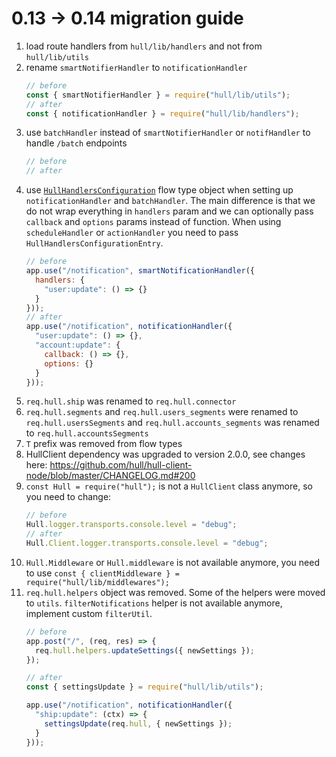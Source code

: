 # 0.13 -> 0.14 migration guide

1. load route handlers from `hull/lib/handlers` and not from `hull/lib/utils`
1. rename `smartNotifierHandler` to `notificationHandler`
    ```js
    // before
    const { smartNotifierHandler } = require("hull/lib/utils");
    // after
    const { notificationHandler } = require("hull/lib/handlers");
    ```
2. use `batchHandler` instead of `smartNotifierHandler` or `notifHandler` to handle `/batch` endpoints
    ```js
    // before
    // after
    ```
3. use [`HullHandlersConfiguration`](src/types.js#L167) flow type object when setting up `notificationHandler` and `batchHandler`. The main difference is that we do not wrap everything in `handlers` param and we can optionally pass `callback` and `options` params instead of function.
When using `scheduleHandler` or `actionHandler` you need to pass `HullHandlersConfigurationEntry`.
    ```js
    // before
    app.use("/notification", smartNotificationHandler({
      handlers: {
        "user:update": () => {}
      }
    }));
    // after
    app.use("/notification", notificationHandler({
      "user:update": () => {},
      "account:update": {
        callback: () => {},
        options: {}
      }
    }));
    ```
4. `req.hull.ship` was renamed to `req.hull.connector`
5. `req.hull.segments` and `req.hull.users_segments` were renamed to `req.hull.usersSegments` and `req.hull.accounts_segments` was renamed to `req.hull.accountsSegments`
6. `T` prefix was removed from flow types
7. HullClient dependency was upgraded to version 2.0.0, see changes here: https://github.com/hull/hull-client-node/blob/master/CHANGELOG.md#200
8. `const Hull = require("hull");` is not a `HullClient` class anymore, so you need to change:
    ```js
    // before
    Hull.logger.transports.console.level = "debug";
    // after
    Hull.Client.logger.transports.console.level = "debug";
    ```
9. `Hull.Middleware` or `Hull.middleware` is not available anymore, you need to use `const { clientMiddleware } = require("hull/lib/middlewares");`
10. `req.hull.helpers` object was removed. Some of the helpers were moved to `utils`. `filterNotifications` helper is not available anymore, implement custom `filterUtil`.
    ```js
    // before
    app.post("/", (req, res) => {
      req.hull.helpers.updateSettings({ newSettings });
    });

    // after
    const { settingsUpdate } = require("hull/lib/utils");

    app.use("/notification", notificationHandler({
      "ship:update": (ctx) => {
        settingsUpdate(req.hull, { newSettings });
      }
    }));
    ```
